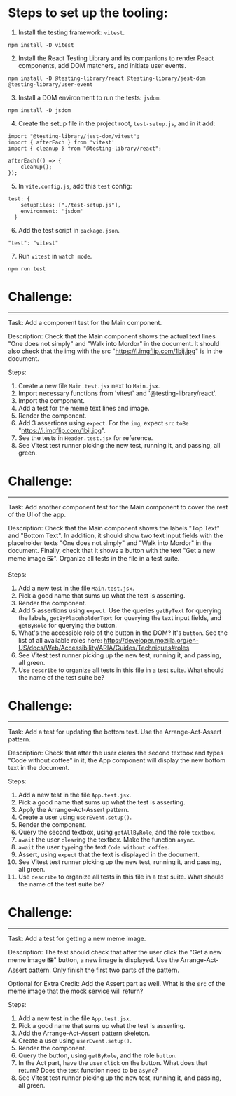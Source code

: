 # Steps to set up the tooling:

1. Install the testing framework: `vitest`.
```
npm install -D vitest
```

2. Install the React Testing Library and its companions to render React components, add DOM matchers, and initiate user events.
```
npm install -D @testing-library/react @testing-library/jest-dom @testing-library/user-event
```

3. Install a DOM environment to run the tests: `jsdom`.
```
npm install -D jsdom
```

4. Create the setup file in the project root, `test-setup.js`, and in it add:
```
import "@testing-library/jest-dom/vitest";
import { afterEach } from 'vitest'
import { cleanup } from "@testing-library/react";

afterEach(() => {
    cleanup();
});
```

5. In `vite.config.js`, add this `test` config:
```
test: {
    setupFiles: ["./test-setup.js"],
    environment: 'jsdom'
  }
```

6. Add the test script in `package.json`.
```
"test": "vitest"
```

7. Run `vitest` in `watch mode`.
```
npm run test
```


# Challenge:
************

Task: Add a component test for the Main component. 

Description: Check that the Main component shows the actual text lines "One does not simply" and "Walk into Mordor" in the document. It should also check that the img with the src "https://i.imgflip.com/1bij.jpg" is in the document.

Steps:
1. Create a new file `Main.test.jsx` next to `Main.jsx`.
2. Import necessary functions from 'vitest' and '@testing-library/react'.
3. Import the component.
4. Add a test for the meme text lines and image. 
  1. Render the component.
  2. Add 3 assertions using `expect`. For the `img`, expect `src` `toBe` "https://i.imgflip.com/1bij.jpg". 
  3. See the tests in `Header.test.jsx` for reference.
5. See Vitest test runner picking the new test, running it, and passing, all green.

# Challenge:
************

Task: Add another component test for the Main component to cover the rest of the UI of the app. 

Description: Check that the Main component shows the labels "Top Text" and "Bottom Text". In addition, it should show two text input fields with the placeholder texts "One does not simply" and "Walk into Mordor" in the document. Finally, check that it shows a button with the text "Get a new meme image 🖼". Organize all tests in the file in a test suite.

Steps:
1. Add a new test in the file `Main.test.jsx`.
2. Pick a good name that sums up what the test is asserting.
3. Render the component.
4. Add 5 assertions using `expect`. Use the queries `getByText` for querying the labels, `getByPlaceholderText` for querying the text input fields, and `getByRole` for querying the button.
5. What's the accessible role of the button in the DOM? It's `button`. See the list of all available roles here: 
https://developer.mozilla.org/en-US/docs/Web/Accessibility/ARIA/Guides/Techniques#roles
6. See Vitest test runner picking up the new test, running it, and passing, all green.
7. Use `describe` to organize all tests in this file in a test suite. What should the name of the test suite be?


# Challenge:
************

Task: Add a test for updating the bottom text. Use the Arrange-Act-Assert pattern.

Description: Check that after the user clears the second textbox and types "Code without coffee" in it, the App component will display the new bottom text in the document.

Steps:
1. Add a new test in the file `App.test.jsx`.
2. Pick a good name that sums up what the test is asserting.
3. Apply the Arrange-Act-Assert pattern.
4. Create a user using `userEvent.setup()`.
5. Render the component.
6. Query the second textbox, using `getAllByRole`, and the role `textbox`.
7. `await` the user `clear`ing the textbox. Make the function `async`.
8. `await` the user `type`ing the text `Code without coffee`.
9. Assert, using `expect` that the text is displayed in the document.
10. See Vitest test runner picking up the new test, running it, and passing, all green.
11. Use `describe` to organize all tests in this file in a test suite. What should the name of the test suite be?

# Challenge:
************

Task: Add a test for getting a new meme image.

Description: The test should check that after the user click the "Get a new meme image 🖼" button, a new image is displayed. Use the Arrange-Act-Assert pattern. Only finish the first two parts of the pattern.

Optional for Extra Credit: Add the Assert part as well. What is the `src` of the meme image that the mock service will return?

Steps:
1. Add a new test in the file `App.test.jsx`.
2. Pick a good name that sums up what the test is asserting.
3. Add the Arrange-Act-Assert pattern skeleton.
4. Create a user using `userEvent.setup()`.
5. Render the component.
6. Query the button, using `getByRole`, and the role `button`.
7. In the Act part, have the user `click` on the button. What does that return? Does the test function need to be `async`? 
8. See Vitest test runner picking up the new test, running it, and passing, all green.
